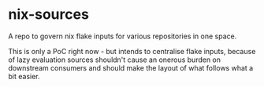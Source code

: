# nix-sources
A repo to govern nix flake inputs for various repositories in one space.

This is only a PoC right now - but intends to centralise flake inputs, because of 
lazy evaluation sources shouldn't cause an onerous burden on downstream consumers
and should make the layout of what follows what a bit easier.